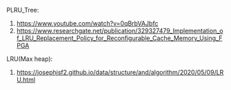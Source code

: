 PLRU_Tree:

1. https://www.youtube.com/watch?v=0qBrbVAJbfc
2. https://www.researchgate.net/publication/329327479_Implementation_of_LRU_Replacement_Policy_for_Reconfigurable_Cache_Memory_Using_FPGA

LRU(Max heap):

1. https://josephjsf2.github.io/data/structure/and/algorithm/2020/05/09/LRU.html
